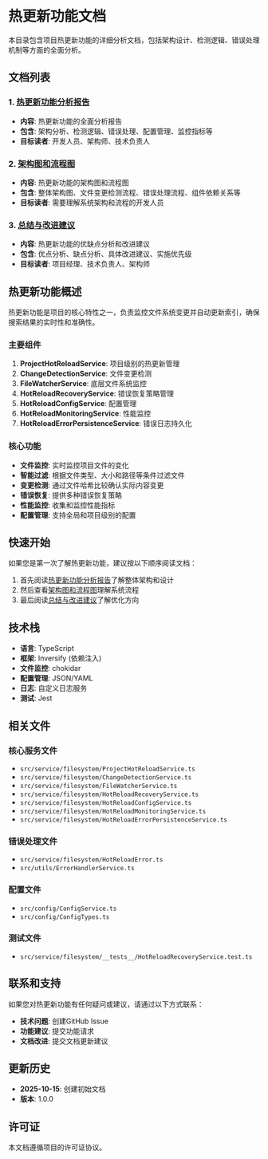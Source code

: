 # 热更新功能文档

本目录包含项目热更新功能的详细分析文档，包括架构设计、检测逻辑、错误处理机制等方面的全面分析。

## 文档列表

### 1. [热更新功能分析报告](hot-reload-analysis.md)
- **内容**: 热更新功能的全面分析报告
- **包含**: 架构分析、检测逻辑、错误处理、配置管理、监控指标等
- **目标读者**: 开发人员、架构师、技术负责人

### 2. [架构图和流程图](architecture-diagram.md)
- **内容**: 热更新功能的架构图和流程图
- **包含**: 整体架构图、文件变更检测流程、错误处理流程、组件依赖关系等
- **目标读者**: 需要理解系统架构和流程的开发人员

### 3. [总结与改进建议](summary-and-recommendations.md)
- **内容**: 热更新功能的优缺点分析和改进建议
- **包含**: 优点分析、缺点分析、具体改进建议、实施优先级
- **目标读者**: 项目经理、技术负责人、架构师

## 热更新功能概述

热更新功能是项目的核心特性之一，负责监控文件系统变更并自动更新索引，确保搜索结果的实时性和准确性。

### 主要组件

1. **ProjectHotReloadService**: 项目级别的热更新管理
2. **ChangeDetectionService**: 文件变更检测
3. **FileWatcherService**: 底层文件系统监控
4. **HotReloadRecoveryService**: 错误恢复策略管理
5. **HotReloadConfigService**: 配置管理
6. **HotReloadMonitoringService**: 性能监控
7. **HotReloadErrorPersistenceService**: 错误日志持久化

### 核心功能

- **文件监控**: 实时监控项目文件的变化
- **智能过滤**: 根据文件类型、大小和路径等条件过滤文件
- **变更检测**: 通过文件哈希比较确认实际内容变更
- **错误恢复**: 提供多种错误恢复策略
- **性能监控**: 收集和监控性能指标
- **配置管理**: 支持全局和项目级别的配置

## 快速开始

如果您是第一次了解热更新功能，建议按以下顺序阅读文档：

1. 首先阅读[热更新功能分析报告](hot-reload-analysis.md)了解整体架构和设计
2. 然后查看[架构图和流程图](architecture-diagram.md)理解系统流程
3. 最后阅读[总结与改进建议](summary-and-recommendations.md)了解优化方向

## 技术栈

- **语言**: TypeScript
- **框架**: Inversify (依赖注入)
- **文件监控**: chokidar
- **配置管理**: JSON/YAML
- **日志**: 自定义日志服务
- **测试**: Jest

## 相关文件

### 核心服务文件
- `src/service/filesystem/ProjectHotReloadService.ts`
- `src/service/filesystem/ChangeDetectionService.ts`
- `src/service/filesystem/FileWatcherService.ts`
- `src/service/filesystem/HotReloadRecoveryService.ts`
- `src/service/filesystem/HotReloadConfigService.ts`
- `src/service/filesystem/HotReloadMonitoringService.ts`
- `src/service/filesystem/HotReloadErrorPersistenceService.ts`

### 错误处理文件
- `src/service/filesystem/HotReloadError.ts`
- `src/utils/ErrorHandlerService.ts`

### 配置文件
- `src/config/ConfigService.ts`
- `src/config/ConfigTypes.ts`

### 测试文件
- `src/service/filesystem/__tests__/HotReloadRecoveryService.test.ts`

## 联系和支持

如果您对热更新功能有任何疑问或建议，请通过以下方式联系：

- **技术问题**: 创建GitHub Issue
- **功能建议**: 提交功能请求
- **文档改进**: 提交文档更新建议

## 更新历史

- **2025-10-15**: 创建初始文档
- **版本**: 1.0.0

## 许可证

本文档遵循项目的许可证协议。